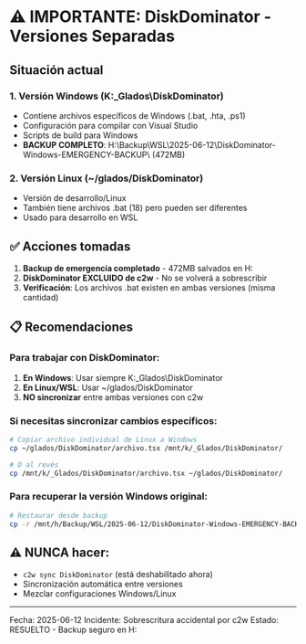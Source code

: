 # ⚠️ IMPORTANTE: DiskDominator - Versiones Separadas

## Situación actual

### 1. **Versión Windows** (K:\_Glados\DiskDominator)
- Contiene archivos específicos de Windows (.bat, .hta, .ps1)
- Configuración para compilar con Visual Studio
- Scripts de build para Windows
- **BACKUP COMPLETO**: H:\Backup\WSL\2025-06-12\DiskDominator-Windows-EMERGENCY-BACKUP\ (472MB)

### 2. **Versión Linux** (~/glados/DiskDominator)
- Versión de desarrollo/Linux
- También tiene archivos .bat (18) pero pueden ser diferentes
- Usado para desarrollo en WSL

## ✅ Acciones tomadas

1. **Backup de emergencia completado** - 472MB salvados en H:
2. **DiskDominator EXCLUIDO de c2w** - No se volverá a sobrescribir
3. **Verificación**: Los archivos .bat existen en ambas versiones (misma cantidad)

## 📋 Recomendaciones

### Para trabajar con DiskDominator:

1. **En Windows**: Usar siempre K:\_Glados\DiskDominator
2. **En Linux/WSL**: Usar ~/glados/DiskDominator
3. **NO sincronizar** entre ambas versiones con c2w

### Si necesitas sincronizar cambios específicos:
```bash
# Copiar archivo individual de Linux a Windows
cp ~/glados/DiskDominator/archivo.tsx /mnt/k/_Glados/DiskDominator/

# O al revés
cp /mnt/k/_Glados/DiskDominator/archivo.tsx ~/glados/DiskDominator/
```

### Para recuperar la versión Windows original:
```bash
# Restaurar desde backup
cp -r /mnt/h/Backup/WSL/2025-06-12/DiskDominator-Windows-EMERGENCY-BACKUP/* /mnt/k/_Glados/DiskDominator/
```

## ⚠️ NUNCA hacer:
- `c2w sync DiskDominator` (está deshabilitado ahora)
- Sincronización automática entre versiones
- Mezclar configuraciones Windows/Linux

---
Fecha: 2025-06-12
Incidente: Sobrescritura accidental por c2w
Estado: RESUELTO - Backup seguro en H: